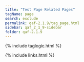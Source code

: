 ```yaml
---
title: "Test Page Related Pages"
tagName: page
search: exclude
permalink: qaf-2.1.9/tag_page.html
sidebar: qaf_2_1_9-sidebar
folder: qaf-2.1.9
---
```

{% include taglogic.html %}

{% include links.html %}
